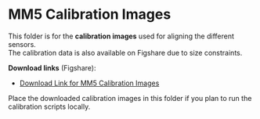 # MM5 Calibration Images

This folder is for the **calibration images** used for aligning the different sensors.  
The calibration data is also available on Figshare due to size constraints.

**Download links** (Figshare):  
- [Download Link for MM5 Calibration Images](https://figshare.com/ndownloader/files/53391776)

Place the downloaded calibration images in this folder if you plan to run the calibration scripts locally.
